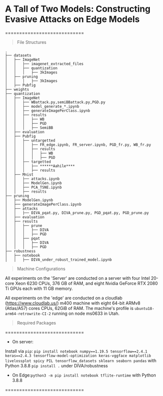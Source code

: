 # A Tall of Two Models: Constructing Evasive Attacks on Edge Models

============================

> File Structures

    .
    ├── datasets
    │   ├── ImageNet
    │   │   ├── imagenet_extracted_files
    │   │   ├── quantization
    │   │   │   ├── 3kImages
    │   ├── pruning
    │   │   │   ├── 3kImages
    │   ├── Pubfig
    ├── weights
    ├── quantization
    │   ├── ImageNet
    │   │   ├── WBattack.py,semiBBattack.py,PGD.py
    │   │   ├── model_generate_*.ipynb
    │   │   ├── generateImagePerClass.ipynb
    │   │   ├── results
    │   │   │   ├── WB
    │   │   │   ├── PGD
    │   │   │   ├── SemiBB
    │   ├── evaluation
    │   ├── Pubfig
    │   │   ├── untargetted
    │   │   │   ├── FR_edge.ipynb, FR_server.ipynb, PGD_fr.py, WB_fr.py
    │   │   │   ├── results
    │   │   │   │   ├── WB
    │   │   │   │   ├── PGD
    │   │   ├── targetted
    │   │   │   ├── ******Aahile****
    │   │   │   ├── results
    │   ├── Mnist
    │   │   ├── attacks.ipynb
    │   │   ├── ModelGen.ipynb
    │   │   ├── PCA_TSNE.ipynb
    │   │   ├── results
    ├── pruning
    │   ├── ModelGen.ipynb
    │   ├── generateImagePerClass.ipynb
    │   ├── attacks
    │   │   ├── DIVA_pqat.py, DIVA_prune.py, PGD_pqat.py, PGD_prune.py
    │   ├── evaluation
    │   ├── results
    │   │   ├── prune
    │   │   │   ├── DIVA
    │   │   │   ├── PGD
    │   │   ├── pqat
    │   │   │   ├── DIVA
    │   │   │   ├── PGD
    ├── robustness
    │   ├── notebook
    │   │   ├── DIVA_under_robust_trained_model.ipynb

> Machine Configurations

All experiments on the 'Server' are conducted on a server with four Intel 20-core Xeon 6230 CPUs, 376 GB of RAM, and eight Nvidia GeForce RTX 2080 Ti GPUs each with 11 GB memory.

All experiments on the 'edge' are conducted on a cloudlab (https://www.cloudlab.us/) m400 machine with eight 64-bit ARMv8 (Atlas/A57) cores CPUs, 62GiB of RAM. The machine's profile is ``ubuntu18-arm64-retrowrite-CI-2`` running on node ms0633 in Utah.

> Required Packages 

============================
- On server:

Install via ``pip``: ``pip install notebook numpy==1.19.5 tensorflow==2.4.1 keras==2.4.3 tensorflow-model-optimization keras-vggface matplotlib livelossplot spicy PIL tensorflow_datasets sklearn seaborn pandas`` with Python 3.8.8
``pip install .`` under DIVA/robustness

- On Edge:``python3 -m pip install notebook tflite-runtime`` with Python 3.8.8

============================
